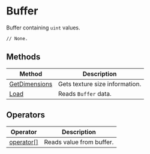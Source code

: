 # Buffer

Buffer containing `uint` values.

```HLSL
// None.
```

## Methods

| Method | Description |
| - | - |
| [GetDimensions](hlsl-method-getDimensions.md) | Gets texture size information. |
| [Load](hlsl-method-load_buffer.md) | Reads `Buffer` data. |

## Operators

| Operator | Description |
| - | - |
| [operator\[\]](hlsl-operator_buffer.md) | Reads value from buffer. |
